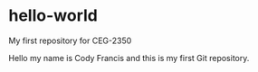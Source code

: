 # hello-world
My first repository for CEG-2350

Hello my name is Cody Francis and this is my first Git repository.
